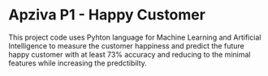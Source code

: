 
# Apziva P1 - Happy Customer

This project code uses Pyhton language for Machine Learning and Artificial Intelligence to measure the customer happiness and predict the future happy customer with at least 73% accuracy and reducing to the minimal features while increasing the predctibilty.

